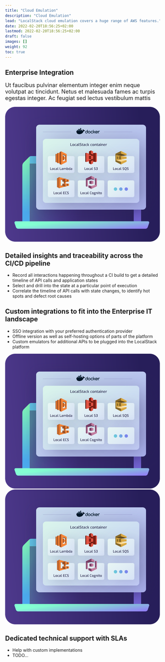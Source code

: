 ```yaml
---
title: "Cloud Emulation"
description: "Cloud Emulation"
lead: "LocalStack cloud emulation covers a huge range of AWS features."
date: 2022-02-20T18:56:25+02:00
lastmod: 2022-02-20T18:56:25+02:00
draft: false
images: []
weight: 92
toc: true
---
```

<section class="section section-sm bg-gradient-dark pb-8">
    <div class="container pb-7 pt-9 pt-sm-7">
      <div class="row justify-content-center align-items-center text-white">
        <h1 class="text-center m-0 pt-5">Enterprise Integration</h1>
        <p class="text-center mt-4 mb-n6" style="font-size: 18px">Ut faucibus pulvinar elementum integer enim neque volutpat ac tincidunt. Netus et malesuada fames ac turpis egestas integer. Ac feugiat sed lectus vestibulum mattis </p>
      </div>
    </div>
</section>
<section class="section section-sm pb-15">
    <div class="container overlay-card mt-n8">
        <div class="row align-items-center gy-3 p-3">
            <div class="col-12 col-md-6 col-lg-5" style="text-align: center">
                <img src="sandbox.svg" class="img-fluid"/>
            </div>
            <div class="col-12 col-md-6, col-lg-7">
                <h2>Detailed insights and traceability across the CI/CD pipeline</h2>
                <ul>
                    <li>Record all interactions happening throughout a CI build to get a detailed timeline of API calls and application states</li>
                    <li>Select and drill into the state at a particular point of execution</li>
                    <li>Correlate the timeline of API calls with state changes, to identify hot spots and defect root causes </li>
                </ul>
            </div>
        </div>
    </div>
</section>
<section class="section section-sm bg-gradient-dark">
    <div class="container overlay-card mt-n12">
        <div class="row align-items-center gy-3 p-3">
            <div class="col-12 col-md-6, col-lg-7">
                <h2>Custom integrations to fit into the Enterprise IT landscape</h2>
                <ul>
                    <li>SSO integration with your preferred authentication provider</li>
                    <li>Offline version as well as self-hosting options of parts of the platform</li>
                    <li>Custom emulators for additional APIs to be plugged into the LocalStack platform</li>
                </ul>
            </div>
            <div class="col-12 col-md-6 col-lg-5" style="text-align: center">
                <img src="sandbox.svg" class="img-fluid"/>
            </div>
        </div>
    </div>
    <div class="container overlay-card mt-7 mb-6">
        <div class="row align-items-center gy-3 p-3">
            <div class="col-12 col-md-6 col-lg-5" style="text-align: center">
                <img src="sandbox.svg" class="img-fluid"/>
            </div>
            <div class="col-12 col-md-6, col-lg-7">
                <h2>Dedicated technical support with SLAs</h2>
                <ul>
                    <li>Help with custom implementations</li>
                    <li>TODO...</li>
                </ul>
            </div>
        </div>
    </div>
</section>

